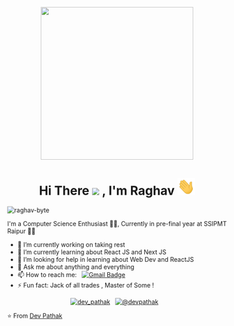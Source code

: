 <p align="Center" ><img src="https://camo.githubusercontent.com/3b7c592ede97b6138ffd4b1cc1541c2f3b11fd39/687474703a2f2f33312e6d656469612e74756d626c722e636f6d2f31376665613932306666333665663466356238373764353231366137616164392f74756d626c725f6d6f39786a65387a5a34317163626975666f315f313238302e676966" height="350px" width ="350px"></p>


<h1 align="Center">  Hi There <img src="https://media.giphy.com/media/WUlplcMpOCEmTGBtBW/giphy.gif" width="40px"> , I'm Raghav <img src="https://raw.githubusercontent.com/ABSphreak/ABSphreak/master/gifs/Hi.gif" width="40px" /> </h1>
<p align="left"> <img src="https://komarev.com/ghpvc/?username=raghav-byte" alt="raghav-byte" /> </p>

I'm a Computer Science Enthusiast  👨‍💻, Currently in pre-final year  at SSIPMT Raipur 👨‍🎓

- 🔭 I’m currently working on taking rest  
- 🌱 I’m currently learning about React JS and Next JS
- 🤔 I’m looking for help in learning about Web Dev and ReactJS
- 💬 Ask me about anything and everything 
- 📫 How to reach me: &nbsp;&nbsp;[![Gmail Badge](https://img.shields.io/badge/-Gmail-c14438?style=flat-square&logo=Gmail&logoColor=white&link=mailto:devpathak121202.com)](mailto:devpathak121202@gmail.com.com)
- ⚡ Fun fact: Jack of all trades , Master of Some ! 





<p align="center">
<a href="https://www.linkedin.com/in/dev-pathak-0332bb22a/" target="_blank"><img align="center" src="https://cdn.jsdelivr.net/npm/simple-icons@3.1.0/icons/linkedin.svg" alt="dev_pathak" height="25" width="25" /></a>&nbsp;&nbsp;
<a href="https://devpathak-portfolioo.netlify.app" target="_blank"><img align="center" src="https://cdn.jsdelivr.net/npm/simple-icons@3.0.1/icons/dev-dot-to.svg" alt="@devpathak" height="25" width="25" /></a> &nbsp;&nbsp;
</p>


⭐️ From [Dev Pathak](https://github.com/ToxicEyes)


